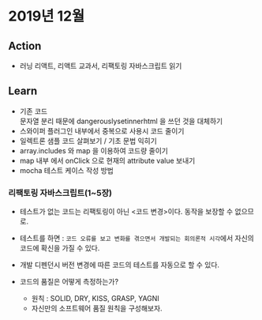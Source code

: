 # 2019년 12월

## Action

- 러닝 리액트, 리액트 교과서, 리팩토링 자바스크립트 읽기

## Learn

- 기존 코드 <br/> 문자열 분리 때문에 dangerouslysetinnerhtml 을 쓰던 것을 대체하기
- 스와이퍼 플러그인 내부에서 중복으로 사용시 코드 줄이기
- 일렉트론 샘플 코드 살펴보기 / 기초 문법 익히기
- array.includes 와 map 을 이용하여 코드량 줄이기
- map 내부 에서 onClick 으로 현재의 attribute value 보내기
- mocha 테스트 케이스 작성 방법

### 리팩토링 자바스크립트(1~5장)

- 테스트가 없는 코드는 리팩토링이 아닌 <코드 변경>이다. 동작을 보장할 수 없으므로.
- 테스트를 하면 : `코드 오류를 보고 변화를 겪으면서 개발되는 회의론적 시각`에서 자신의 코드에 확신을 가질 수 있다.
- 개발 디펜던시 버전 변경에 따른 코드의 테스트를 자동으로 할 수 있다.

- 코드의 품질은 어떻게 측정하는가?
  - 원칙 : SOLID, DRY, KISS, GRASP, YAGNI
  - 자신만의 소프트웨어 품질 원칙을 구성해보자.
